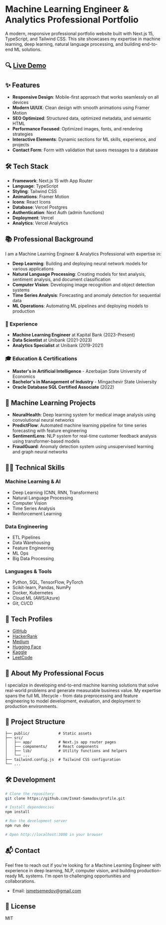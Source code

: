 # Machine Learning Engineer & Analytics Professional Portfolio

A modern, responsive professional portfolio website built with Next.js 15, TypeScript, and Tailwind CSS. This site showcases my expertise in machine learning, deep learning, natural language processing, and building end-to-end ML solutions.

## 🔍 [Live Demo](https://ismat.pro)

## ✨ Features

- **Responsive Design**: Mobile-first approach that works seamlessly on all devices
- **Modern UI/UX**: Clean design with smooth animations using Framer Motion
- **SEO Optimized**: Structured data, optimized metadata, and semantic HTML
- **Performance Focused**: Optimized images, fonts, and rendering strategies
- **Interactive Elements**: Dynamic sections for ML skills, experience, and projects
- **Contact Form**: Form with validation that saves messages to a database

## 🛠️ Tech Stack

- **Framework**: Next.js 15 with App Router
- **Language**: TypeScript
- **Styling**: Tailwind CSS
- **Animations**: Framer Motion
- **Icons**: React Icons
- **Database**: Vercel Postgres
- **Authentication**: Next Auth (admin functions)
- **Deployment**: Vercel
- **Analytics**: Vercel Analytics

## 📚 Professional Background

I am a Machine Learning Engineer & Analytics Professional with expertise in:

- **Deep Learning**: Building and deploying neural network models for various applications
- **Natural Language Processing**: Creating models for text analysis, sentiment analysis, and document classification
- **Computer Vision**: Developing image recognition and object detection systems
- **Time Series Analysis**: Forecasting and anomaly detection for sequential data
- **ML Operations**: Automating ML pipelines and deploying models to production

### 💼 Experience

- **Machine Learning Engineer** at Kapital Bank (2023-Present)
- **Data Scientist** at Unibank (2021-2023)
- **Analytics Specialist** at Unibank (2019-2021)

### 🎓 Education & Certifications

- **Master's in Artificial Intelligence** - Azerbaijan State University of Economics
- **Bachelor's in Management of Industry** - Mingachevir State University
- **Oracle Database SQL Certified Associate** (2022)

## 🚀 Machine Learning Projects

- **NeuralHealth**: Deep learning system for medical image analysis using convolutional neural networks
- **PredictFlow**: Automated machine learning pipeline for time series forecasting with feature engineering
- **SentimentLens**: NLP system for real-time customer feedback analysis using transformer-based models
- **FraudGuard**: Anomaly detection system using unsupervised learning and graph neural networks

## 👨‍💻 Technical Skills

### Machine Learning & AI
- Deep Learning (CNN, RNN, Transformers)
- Natural Language Processing
- Computer Vision
- Time Series Analysis
- Reinforcement Learning

### Data Engineering
- ETL Pipelines
- Data Warehousing
- Feature Engineering
- ML Ops
- Big Data Processing

### Languages & Tools
- Python, SQL, TensorFlow, PyTorch
- Scikit-learn, Pandas, NumPy
- Docker, Kubernetes
- Cloud ML (AWS/Azure)
- Git, CI/CD

## 🔗 Tech Profiles

- [GitHub](https://github.com/Ismat-Samadov)
- [HackerRank](https://www.hackerrank.com/profile/IsmatSamadov)
- [Medium](https://medium.com/@ismatsamadov)
- [Hugging Face](https://huggingface.co/IsmatS)
- [Kaggle](https://www.kaggle.com/ismetsemedov)
- [LeetCode](https://leetcode.com/u/ismetsemedov/)

## 🧩 About My Professional Focus

I specialize in developing end-to-end machine learning solutions that solve real-world problems and generate measurable business value. My expertise spans the full ML lifecycle - from data preprocessing and feature engineering to model development, evaluation, and deployment to production environments.

## 📝 Project Structure

```
├── public/             # Static assets
├── src/
│   ├── app/            # Next.js app router pages
│   ├── components/     # React components
│   ├── lib/            # Utility functions and helpers
│   └── ...
├── tailwind.config.js  # Tailwind CSS configuration
└── ...
```

## 🛠️ Development

```bash
# Clone the repository
git clone https://github.com/Ismat-Samadov/profile.git

# Install dependencies
npm install

# Run the development server
npm run dev

# Open http://localhost:3000 in your browser
```

## 📬 Contact

Feel free to reach out if you're looking for a Machine Learning Engineer with experience in deep learning, NLP, computer vision, and building production-ready ML systems. I'm open to challenging opportunities and collaborations.

- Email: ismetsemedov@gmail.com

## 📄 License

MIT